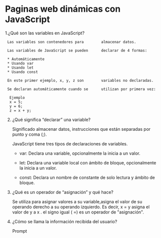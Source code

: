 # Paginas web dinámicas con JavaScript  

 1.¿Qué son las variables en JavaScript?  

     Las variables son contenedores para        almacenar datos.  
  
     Las variables de JavaScript se pueden      declarar de 4 formas:
    
     * Automáticamente
     * Usando var
     * Usando let
     * Usando const
 
     En este primer ejemplo, x, y, z son        variables no declaradas.  
 
     Se declaran automáticamente cuando se      utilizan por primera vez:

      Ejemplo
      x = 5;
      y = 6;
      z = x + y;  
      
2. ¿Qué significa “declarar” una variable?

    Significado almacenar datos,               instrucciones que están separadas por      punto y coma (;).
   
    JavaScript tiene tres tipos de             declaraciones de variables.

   + var:
     Declara una variable, opcionalmente        la inicia a un valor.

   + let:
     Declara una variable local con ámbito      de bloque, opcionalmente la inicia a       un valor.

   + const:
     Declara un nombre de constante de          solo lectura y ámbito de bloque.

   
3. ¿Qué es un operador de “asignación” y       qué hace?

    Se utiliza para asignar valores a su       variable,asigna el valor de su             operando derecho a su operando             izquierdo. Es decir, x =     y asigna      el valor de y a x . el signo     igual     ( =) es un operador de                     "asignación".

4. ¿Cómo se llama la información recibida     del usuario?
   
   Prompt
